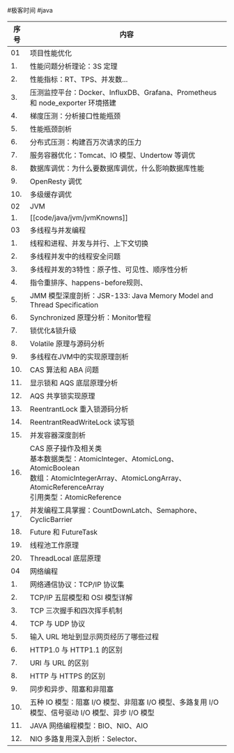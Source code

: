 #极客时间 #java 

| 序号 | 内容 |
| --- | --- |
| 01 | 项目性能优化 |
| 1. | 性能问题分析理论：3S 定理 |
| 2. | 性能指标：RT、TPS、并发数... |
| 3. | 压测监控平台：Docker、InfluxDB、Grafana、Prometheus 和 node_exporter 环境搭建 |
| 4. | 梯度压测：分析接口性能瓶颈 |
| 5. | 性能瓶颈剖析 |
| 6. | 分布式压测：构建百万次请求的压力 |
| 7. | 服务容器优化：Tomcat、IO 模型、Undertow 等调优 |
| 8. | 数据库调优：为什么要数据库调优，什么影响数据库性能 |
| 9. | OpenResty 调优 |
| 10. | 多级缓存调优 |
| 02 | JVM |
| 1.|[[code/java/jvm/jvmKnowns]] | 
| 03 | 多线程与并发编程 |
| 1. | 线程和进程、并发与并行、上下文切换 |
| 2. | 多线程并发中的线程安全问题 |
| 3. | 多线程并发的3特性：原子性、可见性、顺序性分析 |
| 4. | 指令重排序、happens-before规则、 |
| 5. | JMM 模型深度剖析：JSR-133: Java Memory Model and Thread Specification |
| 6. | Synchronized 原理分析：Monitor管程 |
| 7. | 锁优化&锁升级 |
| 8. | Volatile 原理与源码分析 |
| 9. | 多线程在JVM中的实现原理剖析 |
| 10. | CAS 算法和 ABA 问题 |
| 11. | 显示锁和 AQS 底层原理分析 |
| 12. | AQS 共享锁实现原理 |
| 13. | ReentrantLock 重入锁源码分析 |
| 14. | ReentrantReadWriteLock 读写锁 |
| 15. | 并发容器深度剖析 |
| 16. | CAS 原子操作及相关类<br>基本数据类型：AtomicInteger、AtomicLong、AtomicBoolean<br>数组：AtomicIntegerArray、AtomicLongArray、AtomicReferenceArray<br>引用类型：AtomicReference |
| 17. | 并发编程工具掌握：CountDownLatch、Semaphore、CyclicBarrier |
| 18. | Future 和 FutureTask |
| 19. | 线程池工作原理 |
| 20. | ThreadLocal 底层原理 |
| 04 | 网络编程 |
| 1. | 网络通信协议：TCP/IP 协议集 |
| 2. | TCP/IP 五层模型和 OSI 模型详解 |
| 3. | TCP 三次握手和四次挥手机制 |
| 4. | TCP 与 UDP 协议 |
| 5. | 输入 URL 地址到显示网页经历了哪些过程 |
| 6. | HTTP1.0 与 HTTP1.1 的区别 |
| 7. | URI 与 URL 的区别 |
| 8. | HTTP 与 HTTPS 的区别 |
| 9. | 同步和异步、阻塞和非阻塞 |
| 10. | 五种 IO 模型：阻塞 I/O 模型、非阻塞 I/O 模型、多路复用 I/O 模型、信号驱动 I/O 模型、异步 I/O 模型 |
| 11. | JAVA 网络编程模型：BIO、NIO、AIO |
| 12. | NIO 多路复用深入剖析：Selector、